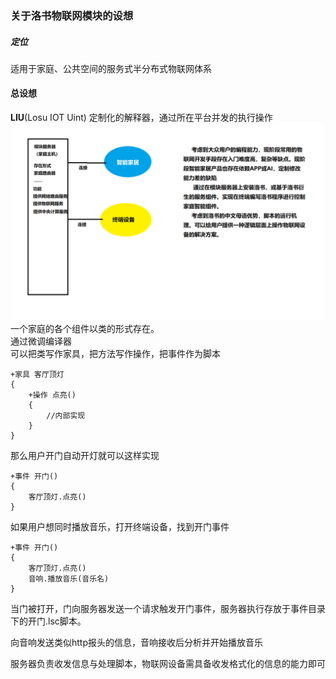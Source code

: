 ### 关于洛书物联网模块的设想
##### 定位
适用于家庭、公共空间的服务式半分布式物联网体系
#### 总设想
**LIU**(Losu IOT Uint)
定制化的解释器，通过所在平台并发的执行操作
![输入图片说明](%E6%B4%9B%E4%B9%A6%E7%89%A9%E8%81%94%E7%BD%91.png)
一个家庭的各个组件以类的形式存在。<br>
通过微调编译器<br>
可以把类写作家具，把方法写作操作，把事件作为脚本
```
+家具 客厅顶灯
{
    +操作 点亮()
    {
        //内部实现
    }
}
```
那么用户开门自动开灯就可以这样实现

```
+事件 开门()
{
    客厅顶灯.点亮()
}
```
如果用户想同时播放音乐，打开终端设备，找到开门事件

```
+事件 开门()
{
    客厅顶灯.点亮()
    音响.播放音乐(音乐名)
}
```
当门被打开，门向服务器发送一个请求触发开门事件，服务器执行存放于事件目录下的开门.lsc脚本。

向音响发送类似http报头的信息，音响接收后分析并开始播放音乐

服务器负责收发信息与处理脚本，物联网设备需具备收发格式化的信息的能力即可


 